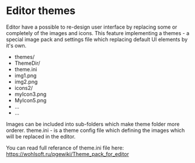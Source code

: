 # Editor themes
Editor have a possible to re-design user interface by replacing some or completely of the images and icons. This feature implementing a themes - a special image pack and settings file which replacing default UI elements by it's own.

* themes/
 * ThemeDir/
  * theme.ini
  * img1.png
  * img2.png
  * icons2/
   * myIcon3.png
   * MyIcon5.png
   * ...
  * ...
  
Images can be included into sub-folders which make theme folder more orderer.
theme.ini - is a theme config file which defining the images which will be replaced in the editor.
   
You can read full referance of theme.ini file here: https://wohlsoft.ru/pgewiki/Theme_pack_for_editor